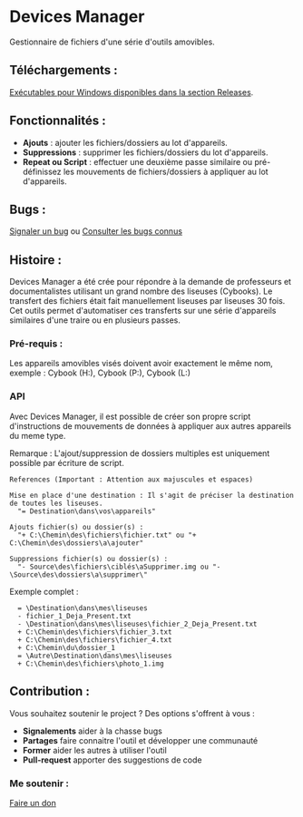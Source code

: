 Devices Manager
================
Gestionnaire de fichiers d'une série d'outils amovibles.

## Téléchargements : 
[Exécutables pour Windows disponibles dans la section Releases](https://github.com/hopollo/devicesmanager/releases).

## Fonctionnalités :
 - **Ajouts** : ajouter les fichiers/dossiers au lot d'appareils.
 - **Suppressions** : supprimer les fichiers/dossiers du lot d'appareils.
 - **Repeat ou Script** : effectuer une deuxième passe similaire ou pré-définissez les mouvements de fichiers/dossiers à appliquer au lot d'appareils.
 
## Bugs : 
[Signaler un bug](https://github.com/hopollo/devicesmanager/issues/new) ou [Consulter les bugs connus](https://github.com/hopollo/devicesmanager/issues)

## Histoire :
Devices Manager a été crée pour répondre à la demande de professeurs et documentalistes utilisant un grand nombre des liseuses (Cybooks).
Le transfert des fichiers était fait manuellement liseuses par liseuses 30 fois.
Cet outils permet d'automatiser ces transferts sur une série d'appareils similaires d'une traire ou en plusieurs passes.

### Pré-requis :
Les appareils amovibles visés doivent avoir exactement le même nom, exemple : Cybook (H:), Cybook (P:), Cybook (L:)

### API
Avec Devices Manager, il est possible de créer son propre script d'instructions de mouvements de données à appliquer aux autres appareils du meme type.

Remarque : L'ajout/suppression de dossiers multiples est uniquement possible par écriture de script.
    
    References (Important : Attention aux majuscules et espaces)
    
    Mise en place d'une destination : Il s'agit de préciser la destination de toutes les liseuses.
      "= Destination\dans\vos\appareils"
    
    Ajouts fichier(s) ou dossier(s) : 
      "+ C:\Chemin\des\fichiers\fichier.txt" ou "+ C:\Chemin\des\dossiers\a\ajouter"
   
    Suppressions fichier(s) ou dossier(s) :
      "- Source\des\fichiers\ciblés\aSupprimer.img ou "- \Source\des\dossiers\a\supprimer\"

  Exemple complet :
  ```
    = \Destination\dans\mes\liseuses
    - fichier_1_Deja_Present.txt
    - \Destination\dans\mes\liseuses\fichier_2_Deja_Present.txt
    + C:\Chemin\des\fichiers\fichier_3.txt
    + C:\Chemin\des\fichiers\fichier_4.txt
    + C:\Chemin\du\dossier_1
    = \Autre\Destination\dans\mes\liseuses
    + C:\Chemin\des\fichiers\photo_1.img
  ```
 
## Contribution :
Vous souhaitez soutenir le project ? Des options s'offrent à vous : 
- **Signalements** aider à la chasse bugs
- **Partages** faire connaitre l'outil et développer une communauté
- **Former** aider les autres à utiliser l'outil
- **Pull-request** apporter des suggestions de code

### Me soutenir :
[Faire un don](https://streamelements.com/hopollo/tip)
